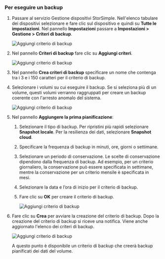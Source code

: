<!--author=alkohli last changed: 01/12/17-->

<a id="to-take-a-backup" class="xliff"></a>

### Per eseguire un backup

1. Passare al servizio Gestione dispositivi StorSimple. Nell'elenco tabulare dei dispositivi selezionare e fare clic sul dispositivo e quindi su **Tutte le impostazioni**. Nel pannello **Impostazioni** passare a **Impostazioni > Gestione > Criteri di backup**.

    ![Aggiungi criterio di backup](./media/storsimple-8000-take-backup/step8takebu1.png)

2. Nel pannello **Criteri di backup** fare clic su **Aggiungi criteri**.

    ![Aggiungi criterio di backup](./media/storsimple-8000-take-backup/step8takebu2.png)

3. Nel pannello **Crea criteri di backup** specificare un nome che contenga tra i 3 e i 150 caratteri per il criterio di backup.

4. Selezionare i volumi su cui eseguire il backup. Se si seleziona più di un volume, questi volumi verranno raggruppati per creare un backup coerente con l'arresto anomalo del sistema.

    ![Aggiungi criterio di backup](./media/storsimple-8000-take-backup/step8takebu4.png)

5. Nel pannello **Aggiungere la prima pianificazione**:

    1. Selezionare il tipo di backup. Per ripristini più rapidi selezionare **Snapshot locale**. Per la resilienza dei dati, selezionare **Snapshot cloud**.
    2. Specificare la frequenza di backup in minuti, ore, giorni o settimane.
    3. Selezionare un periodo di conservazione. Le scelte di conservazione dipendono dalla frequenza di backup. Ad esempio, per un criterio giornaliero, la conservazione può essere specificata in settimane, mentre la conservazione per un criterio mensile è specificata in mesi.
    4. Selezionare la data e l’ora di inizio per il criterio di backup.
    5. Fare clic su **OK** per creare il criterio di backup.

        ![Aggiungi criterio di backup](./media/storsimple-8000-take-backup/step8takebu5.png) 

6. Fare clic su **Crea** per avviare la creazione del criterio di backup. Dopo la creazione del criterio di backup si riceve una notifica. Viene anche aggiornato l'elenco dei criteri di backup.
      
      ![Aggiungi criterio di backup](./media/storsimple-8000-take-backup/step8takebu9.png)
      
      A questo punto è disponibile un criterio di backup che creerà backup pianificati dei dati del volume.




